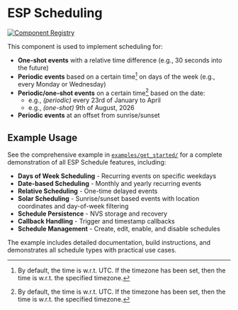 # ESP Scheduling

[![Component Registry](https://components.espressif.com/components/espressif/esp_schedule/badge.svg)](https://components.espressif.com/components/espressif/esp_schedule)

This component is used to implement scheduling for:

- **One-shot events** with a relative time difference (e.g., 30 seconds into the future)
- **Periodic events** based on a certain time[^1] on days of the week (e.g., every Monday or Wednesday)
- **Periodic/one-shot events** on a certain time[^1] based on the date:
  - e.g., *(periodic)* every 23rd of January to April
  - e.g., *(one-shot)* 9th of August, 2026
- **Periodic events** at an offset from sunrise/sunset

[^1]: By default, the time is w.r.t. UTC. If the timezone has been set, then the time is w.r.t. the specified timezone.

## Example Usage

See the comprehensive example in [`examples/get_started/`](examples/get_started/) for a complete demonstration of all ESP Schedule features, including:

- **Days of Week Scheduling** - Recurring events on specific weekdays
- **Date-based Scheduling** - Monthly and yearly recurring events
- **Relative Scheduling** - One-time delayed events
- **Solar Scheduling** - Sunrise/sunset based events with location coordinates and day-of-week filtering
- **Schedule Persistence** - NVS storage and recovery
- **Callback Handling** - Trigger and timestamp callbacks
- **Schedule Management** - Create, edit, enable, and disable schedules

The example includes detailed documentation, build instructions, and demonstrates all schedule types with practical use cases.
